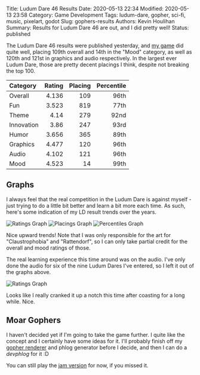 Title: Ludum Dare 46 Results
Date: 2020-05-13 22:34
Modified: 2020-05-13 23:58
Category: Game Development
Tags: ludum-dare, gopher, sci-fi, music, pixelart, godot
Slug: gophers-results
Authors: Kevin Houlihan
Summary: Results for Ludum Dare 46 are out, and I did pretty well!
Status: published

The Ludum Dare 46 results were published yesterday, and [my game](https://hyperlinkyourheart.itch.io/gophers) did quite well, placing 109th overall and 14th in the "Mood" category, as well as 120th and 121st in graphics and audio respectively. In the largest ever Ludum Dare, those are pretty decent placings I think, despite not breaking the top 100.

Category | Rating | Placing | Percentile
:--- | ---: | ---: | ---:
Overall | 4.136 | 109 | 96th
Fun | 3.523 | 819 | 77th
Theme | 4.14 | 279 | 92nd
Innovation | 3.86 | 247 | 93rd
Humor | 3.656 | 365 | 89th
Graphics | 4.477 | 120 | 96th
Audio | 4.102 | 121 | 96th
Mood | 4.523 | 14 | 99th

## Graphs

I always feel that the real competition in the Ludum Dare is against myself - just trying to do a little bit better and learn a bit more each time. As such, here's some indication of my LD result trends over the years.

![Ratings Graph]({static}/images/gophers-results/ratings_ogm.png)
![Placings Graph]({static}/images/gophers-results/placings_ogm.png)
![Percentiles Graph]({static}/images/gophers-results/percentiles_ogm.png)

Nice upward trends! Note that I was only responsible for the art for "Claustrophobia" and "Rattendorf", so I can only take partial credit for the overall and mood ratings of those.

The real learning experience this time around was on the audio. I've only done the audio for six of the nine Ludum Dares I've entered, so I left it out of the graphs above.

![Ratings Graph]({static}/images/gophers-results/ratings_audio.png)

Looks like I really cranked it up a notch this time after coasting for a long while. Nice.

## Moar Gophers

I haven't decided yet if I'm going to take the game further. I quite like the concept and I certainly have some ideas for it. I'll probably finish off my [gopher renderer](https://github.com/khoulihan/gopher-render) and phlog generator before I decide, and then I can do a _devphlog_ for it :D

You can still play the [jam version](https://hyperlinkyourheart.itch.io/gophers) for now, if you missed it.
